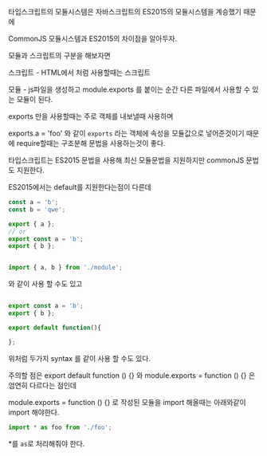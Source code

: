 타입스크립트의 모듈시스템은 자바스크립트의 ES2015의 모듈시스템을 계승했기 때문에

CommonJS 모듈시스템과 ES2015의 차이점을 알아두자.

모듈과 스크립트의 구분을 해보자면

스크립트 - HTML에서 <script src='foo.js'></script>처럼 사용할때는 스크립트

모듈 - js파일을 생성하고 module.exports 를 붙이는 순간 다른 파일에서 사용할 수 있는 모듈이 된다.

exports 만을 사용할때는 주로 객체를 내보낼때 사용하며

exports.a = 'foo' 와 같이 `exports` 라는 객체에 속성을 모듈값으로 넣어준것이기 때문에 require할때는 구조분해 문법을 사용하는것이 좋다.

타입스크립트는 ES2015 문법을 사용해 최신 모듈문법을 지원하지만 commonJS 문법도 지원한다.

ES2015에서는 default를 지원한다는점이 다른데

```js
const a = 'b';
const b = 'qwe';

export { a };
// or 
export const a = 'b';
export { b };


import { a, b } from './module';
```

와 같이 사용 할 수도 있고

```js

export const a = 'b';
export { b };

export default function(){

};
```
위처럼 두가지 syntax 를 같이 사용 할 수도 있다.

주의할 점은 export default function () {} 와 module.exports = function () {} 은 엄연히 다르다는 점인데

module.exports = function () {} 로 작성된 모듈을 import 해올때는 아래와같이 import 해야한다.

```js
import * as foo from './foo';
```

*를 `as`로 처리해줘야 한다.